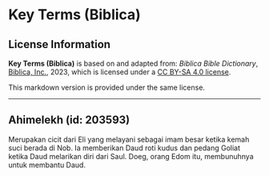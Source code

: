 # Key Terms (Biblica)

## License Information

**Key Terms (Biblica)** is based on and adapted from: _Biblica Bible Dictionary_, [Biblica, Inc.](https://www.biblica.com/), 2023, which is licensed under a [CC BY-SA 4.0 license](https://creativecommons.org/licenses/by-sa/4.0/legalcode.en).

This markdown version is provided under the same license.



--------------------------------

## Ahimelekh (id: 203593)

Merupakan cicit dari Eli yang melayani sebagai imam besar ketika kemah suci berada di Nob. Ia memberikan Daud roti kudus dan pedang Goliat ketika Daud melarikan diri dari Saul. Doeg, orang Edom itu, membunuhnya untuk membantu Daud.


